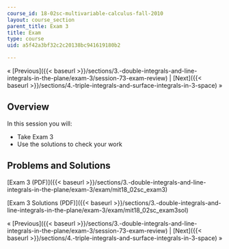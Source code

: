 ```yaml
---
course_id: 18-02sc-multivariable-calculus-fall-2010
layout: course_section
parent_title: Exam 3
title: Exam
type: course
uid: a5f42a3bf32c2c20138bc941619180b2

---
```


« [Previous]({{< baseurl >}}/sections/3.-double-integrals-and-line-integrals-in-the-plane/exam-3/session-73-exam-review) | [Next]({{< baseurl >}}/sections/4.-triple-integrals-and-surface-integrals-in-3-space) »

Overview
--------

In this session you will:

*   Take Exam 3
*   Use the solutions to check your work

Problems and Solutions
----------------------

[Exam 3 (PDF)]({{< baseurl >}}/sections/3.-double-integrals-and-line-integrals-in-the-plane/exam-3/exam/mit18_02sc_exam3)

[Exam 3 Solutions (PDF)]({{< baseurl >}}/sections/3.-double-integrals-and-line-integrals-in-the-plane/exam-3/exam/mit18_02sc_exam3sol)

« [Previous]({{< baseurl >}}/sections/3.-double-integrals-and-line-integrals-in-the-plane/exam-3/session-73-exam-review) | [Next]({{< baseurl >}}/sections/4.-triple-integrals-and-surface-integrals-in-3-space) »